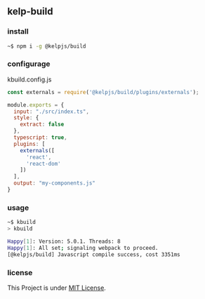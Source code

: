## kelp-build

### install

```bash
~$ npm i -g @kelpjs/build
```

### configurage

kbuild.config.js

```js
const externals = require('@kelpjs/build/plugins/externals');

module.exports = {
  input: "./src/index.ts",
  style: {
    extract: false
  },
  typescript: true,
  plugins: [
    externals([
      'react',
      'react-dom'
    ])
  ],
  output: "my-components.js"
}
```

### usage

```bash
~$ kbuild
> kbuild

Happy[1]: Version: 5.0.1. Threads: 8
Happy[1]: All set; signaling webpack to proceed.
[@kelpjs/build] Javascript compile success, cost 3351ms
```

### license

This Project is under [MIT License](https://opensource.org/licenses/MIT).
